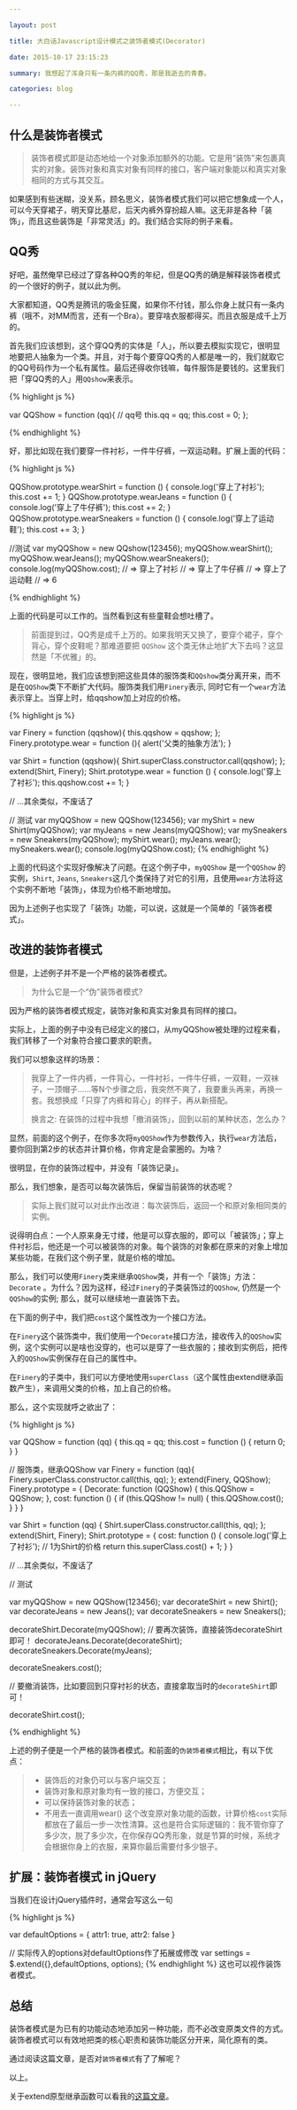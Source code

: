 ```yaml
---

layout: post

title: 大白话Javascript设计模式之装饰者模式(Decorator)

date: 2015-10-17 23:15:23

summary: 我想起了浑身只有一条内裤的QQ秀，那是我逝去的青春。

categories: blog

---
```


## 什么是装饰者模式

> 装饰者模式即是动态地给一个对象添加额外的功能。它是用“装饰”来包裹真实的对象。装饰对象和真实对象有同样的接口，客户端对象能以和真实对象相同的方式与其交互。

如果感到有些迷糊，没关系，顾名思义，装饰者模式我们可以把它想象成一个人，可以今天穿裙子，明天穿比基尼，后天内裤外穿扮超人嘛。这无非是各种「装饰」，而且这些装饰是「非常灵活」的。我们结合实际的例子来看。

## QQ秀

好吧，虽然俺早已经过了穿各种QQ秀的年纪，但是QQ秀的确是解释装饰者模式的一个很好的例子，就以此为例。

大家都知道，QQ秀是腾讯的吸金狂魔，如果你不付钱，那么你身上就只有一条内裤（哦不，对MM而言，还有一个Bra）。要穿啥衣服都得买。而且衣服是成千上万的。

首先我们应该想到，这个穿QQ秀的实体是「人」，所以要去模拟实现它，很明显地要把人抽象为一个类。并且，对于每个要穿QQ秀的人都是唯一的，我们就取它的QQ号码作为一个私有属性。最后还得收你钱嘛，每件服饰是要钱的。这里我们把「穿QQ秀的人」用`QQshow`来表示。

{% highlight js %}

var QQShow = function (qq){
  // qq号
  this.qq = qq;
  this.cost = 0;
};

{% endhighlight %}

好，那比如现在我们要穿一件衬衫，一件牛仔裤，一双运动鞋。扩展上面的代码：

{% highlight js %}
 
QQShow.prototype.wearShirt = function () {
  console.log('穿上了衬衫');
  this.cost += 1;
}
QQShow.prototype.wearJeans = function () {
  console.log('穿上了牛仔裤');
  this.cost += 2;
}
QQShow.prototype.wearSneakers = function () {
  console.log('穿上了运动鞋');
  this.cost += 3;
}

//测试
var myQQShow = new QQshow(123456);
myQQShow.wearShirt();
myQQShow.wearJeans();
myQQShow.wearSneakers();
console.log(myQQShow.cost);
// => 穿上了衬衫
// => 穿上了牛仔裤
// => 穿上了运动鞋
// => 6

{% endhighlight %}

上面的代码是可以工作的。当然看到这有些童鞋会想吐槽了。

> 前面提到过，QQ秀是成千上万的。如果我明天又换了，要穿个裙子，穿个背心，穿个皮鞋呢？那难道要把 `QQShow` 这个类无休止地扩大下去吗？这显然是「不优雅」的。

现在，很明显地，我们应该想到把这些具体的服饰类和`QQshow`类分离开来，而不是在`QQShow`类下不断扩大代码。服饰类我们用`Finery`表示, 同时它有一个`wear`方法表示穿上。当穿上时，给qqshow加上对应的价格。

{% highlight js %}

var Finery = function (qqshow){
  this.qqshow = qqshow;
};
Finery.prototype.wear = function (){
  alert('父类的抽象方法');
}

var Shirt =  function (qqshow){
  Shirt.superClass.constructor.call(qqshow);
};
extend(Shirt, Finery);
Shirt.prototype.wear = function () {
  console.log('穿上了衬衫');
  this.qqshow.cost += 1;
}

// ...其余类似，不废话了

// 测试
var myQQShow = new QQShow(123456);
var myShirt = new Shirt(myQQShow);
var myJeans = new Jeans(myQQShow);
var mySneakers = new Sneakers(myQQShow);
myShirt.wear();
myJeans.wear();
mySneakers.wear();
console.log(myQQShow.cost);
{% endhighlight %}

上面的代码这个实现好像解决了问题。在这个例子中，`myQQShow` 是一个`QQShow` 的实例，`Shirt`, `Jeans`, `Sneakers`这几个类保持了对它的引用，且使用`wear`方法将这个实例不断地「装饰」，体现为价格不断地增加。

因为上述例子也实现了「装饰」功能，可以说，这就是一个简单的「装饰者模式」。

## 改进的装饰者模式

但是，上述例子并不是一个严格的装饰者模式。

> 为什么它是一个“伪”装饰者模式? 

因为严格的装饰者模式规定，装饰对象和真实对象具有同样的接口。

实际上，上面的例子中没有已经定义的接口，从myQQShow被处理的过程来看，我们转移了一个对象符合接口要求的职责。

我们可以想象这样的场景：

> 我穿上了一件内裤，一件背心，一件衬衫，一件牛仔裤，一双鞋，一双袜子，一顶帽子......等N个步骤之后，我突然不爽了，我要重头再来，再换一套。我想换成「只穿了内裤和背心」的样子，再从新搭配。
>
> 换言之: 在装饰的过程中我想「撤消装饰」，回到以前的某种状态，怎么办？

显然，前面的这个例子，在你多次将`myQQShow`作为参数传入，执行`wear`方法后，要你回到第2步的状态并计算价格，你肯定是会蒙圈的。为啥？

很明显，在你的装饰过程中，并没有「装饰记录」。

那么，我们想象，是否可以每次装饰后，保留当前装饰的状态呢？

> 实际上我们就可以对此作出改进：每次装饰后，返回一个和原对象相同类的实例。

说得明白点：一个人原来身无寸缕，他是可以穿衣服的，即可以「被装饰」；穿上件衬衫后，他还是一个可以被装饰的对象。每个装饰的对象都在原来的对象上增加某些功能，在我们这个例子里，就是价格的增加。

那么，我们可以使用`Finery`类来继承`QQShow`类，并有一个「装饰」方法：`Decorate` 。为什么？因为这样，经过`Finery`的子类装饰过的`QQShow`, 仍然是一个`QQShow`的实例; 那么，就可以继续地一直装饰下去。

在下面的例子中，我们把`cost`这个属性改为一个接口方法。

在`Finery`这个装饰类中，我们使用一个`Decorate`接口方法，接收传入的`QQShow`实例，这个实例可以是啥也没穿的，也可以是穿了一些衣服的；接收到实例后，把传入的`QQShow`实例保存在自己的属性中。

在`Finery`的子类中，我们可以方便地使用`superClass`（这个属性由extend继承函数产生），来调用父类的价格，加上自己的价格。


那么，这个实现就呼之欲出了：

{% highlight js %}

var QQShow = function (qq) {
  this.qq = qq;
  this.cost = function () {
    return 0;
  }
}

// 服饰类，继承QQShow
var Finery = function (qq){
  Finery.superClass.constructor.call(this, qq);
};
extend(Finery, QQShow);
Finery.prototype = {
  Decorate: function (QQShow) {
    this.QQShow = QQShow;
  },
  cost: function () {
    if (this.QQShow != null) {
      this.QQShow.cost();
    }
  }
}

var Shirt = function (qq) {
  Shirt.superClass.constructor.call(this, qq);
};
extend(Shirt, Finery);
Shirt.prototype = {
  cost: function () {
    console.log('穿上了衬衫');
    // 1为Shirt的价格
    return this.superClass.cost() + 1;
  }
}

// ...其余类似，不废话了

// 测试

var myQQShow = new QQShow(123456);
var decorateShirt = new Shirt();
var decorateJeans = new Jeans();
var decorateSneakers = new Sneakers(); 

decorateShirt.Decorate(myQQShow);
// 要再次装饰，直接装饰decorateShirt即可！
decorateJeans.Decorate(decorateShirt);
decorateSneakers.Decorate(myJeans);

decorateSneakers.cost();

// 要撤消装饰，比如要回到只穿衬衫的状态，直接拿取当时的`decorateShirt`即可！

decorateShirt.cost();

{% endhighlight %}



上述的例子便是一个严格的装饰者模式。和前面的`伪装饰者模式`相比，有以下优点：

> - 装饰后的对象仍可以与客户端交互；
> - 装饰对象和原对象均有一致的接口，方便交互；
> - 可以保持装饰对象的状态；
> - 不用去一直调用wear() 这个改变原对象功能的函数，计算价格`cost`实际都放在了最后一步一次性清算。这也是符合实际逻辑的：我不管你穿了多少次，脱了多少次，在你保存QQ秀形象，就是节算的时候，系统才会根据你身上的衣服，来算你最后需要付多少银子。


## 扩展：装饰者模式 in jQuery

当我们在设计jQuery插件时，通常会写这么一句

{% highlight js %}

var defaultOptions = {
  attr1: true,
  attr2: false
}

// 实际传入的options对defaultOptions作了拓展或修改
var settings = $.extend({},defaultOptions, options);
{% endhighlight %}
这也可以视作装饰者模式。

## 总结

装饰者模式是为已有的功能动态地添加另一种功能，而不必改变原类文件的方式。装饰者模式可以有效地把类的核心职责和装饰功能区分开来，简化原有的类。

通过阅读这篇文章，是否对`装饰者模式`有了了解呢？

以上。

关于extend原型继承函数可以看我的[这篇文章](http://clancyz.github.io/blog/2015/07/27/javascript-prototype-extend/)。







